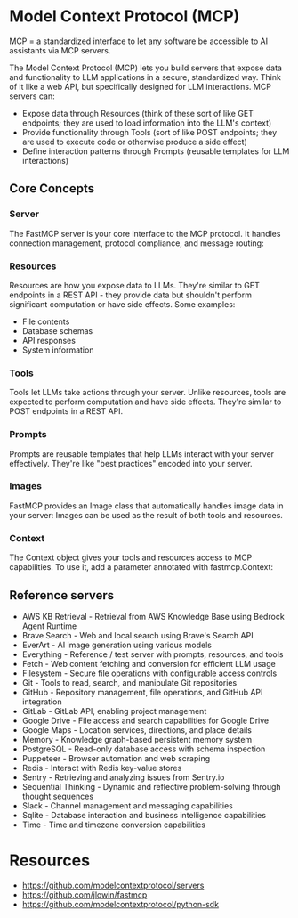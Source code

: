 # Model Context Protocol (MCP)

MCP = a standardized interface to let any software be accessible to AI assistants via MCP servers.

The Model Context Protocol (MCP) lets you build servers that expose data and functionality to LLM applications in a
secure, standardized way. Think of it like a web API, but specifically designed for LLM interactions. MCP servers can:

- Expose data through Resources (think of these sort of like GET endpoints; they are used to load information into the
  LLM's context)
- Provide functionality through Tools (sort of like POST endpoints; they are used to execute code or otherwise produce a
  side effect)
- Define interaction patterns through Prompts (reusable templates for LLM interactions)

## Core Concepts

### Server

The FastMCP server is your core interface to the MCP protocol. It handles connection management, protocol compliance,
and message routing:

### Resources

Resources are how you expose data to LLMs. They're similar to GET endpoints in a REST API - they provide data but
shouldn't perform significant computation or have side effects. Some examples:

- File contents
- Database schemas
- API responses
- System information

### Tools

Tools let LLMs take actions through your server. Unlike resources, tools are expected to perform computation and have
side effects. They're similar to POST endpoints in a REST API.

### Prompts

Prompts are reusable templates that help LLMs interact with your server effectively. They're like "best practices"
encoded into your server.

### Images

FastMCP provides an Image class that automatically handles image data in your server:
Images can be used as the result of both tools and resources.

### Context

The Context object gives your tools and resources access to MCP capabilities. To use it, add a parameter annotated with
fastmcp.Context:

## Reference servers

* AWS KB Retrieval - Retrieval from AWS Knowledge Base using Bedrock Agent Runtime
* Brave Search - Web and local search using Brave's Search API
* EverArt - AI image generation using various models
* Everything - Reference / test server with prompts, resources, and tools
* Fetch - Web content fetching and conversion for efficient LLM usage
* Filesystem - Secure file operations with configurable access controls
* Git - Tools to read, search, and manipulate Git repositories
* GitHub - Repository management, file operations, and GitHub API integration
* GitLab - GitLab API, enabling project management
* Google Drive - File access and search capabilities for Google Drive
* Google Maps - Location services, directions, and place details
* Memory - Knowledge graph-based persistent memory system
* PostgreSQL - Read-only database access with schema inspection
* Puppeteer - Browser automation and web scraping
* Redis - Interact with Redis key-value stores
* Sentry - Retrieving and analyzing issues from Sentry.io
* Sequential Thinking - Dynamic and reflective problem-solving through thought sequences
* Slack - Channel management and messaging capabilities
* Sqlite - Database interaction and business intelligence capabilities
* Time - Time and timezone conversion capabilities

# Resources

- https://github.com/modelcontextprotocol/servers
- https://github.com/jlowin/fastmcp
- https://github.com/modelcontextprotocol/python-sdk